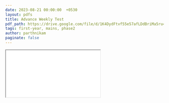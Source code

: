```yaml
---
date: 2023-08-21 00:00:00  +0530
layout: pdfs
title: Advance Weekly Test
pdf_path: https://drive.google.com/file/d/1K4DydFtvf55e57afLDdBriMa5ru4pbnz/preview?usp=drive_link
tags: first-year, mains, phase2
author: parthnikam
paginate: false
---
```


<iframe class="embed-pdf" src="{{ page.pdf_path }}#toolbar=0" seamless="seamless" scrolling="no" style="overflow:hidden"></iframe>
